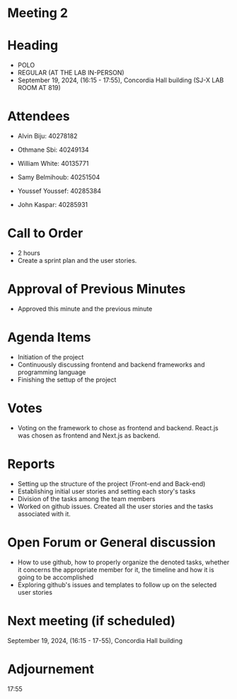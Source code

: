 # Meeting 2
# Heading

- POLO
- REGULAR (AT THE LAB IN-PERSON)
- September 19, 2024,  (16:15 - 17:55), Concordia Hall building (SJ-X LAB ROOM AT 819)
  
# Attendees

- Alvin Biju: 40278182

- Othmane Sbi: 40249134

- William White: 40135771

- Samy Belmihoub: 40251504

- Youssef Youssef: 40285384

- John Kaspar: 40285931

# Call to Order

- 2 hours
- Create a sprint plan and the user stories.
  
# Approval of Previous Minutes

- Approved this minute and the previous minute
  
# Agenda Items

- Initiation of the project
- Continuously discussing frontend and backend frameworks and programming language
- Finishing the settup of the project
  
# Votes

- Voting on the framework to chose as frontend and backend. React.js was chosen as frontend and Next.js as backend.
  
# Reports

- Setting up the structure of the project (Front-end and Back-end)
- Establishing initial user stories and setting each story's tasks
- Division of the tasks among the team members
- Worked on github issues. Created all the user stories and the tasks associated with it.
  
# Open Forum or General discussion

- How to use github, how to properly organize the denoted tasks, whether it concerns the appropriate member for it, the timeline and how it is going to be accomplished
- Exploring github's issues and templates to follow up on the selected user stories
  
# Next meeting (if scheduled)

 September 19, 2024,  (16:15 - 17-55), Concordia Hall building
  
# Adjournement

17:55



